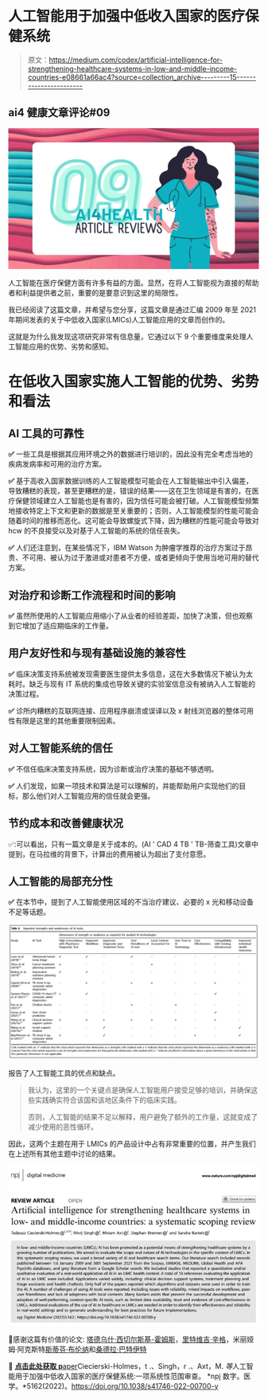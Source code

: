 # 人工智能用于加强中低收入国家的医疗保健系统

> 原文：<https://medium.com/codex/artificial-intelligence-for-strengthening-healthcare-systems-in-low-and-middle-income-countries-e08661a66ac4?source=collection_archive---------15----------------------->

## ai4 健康文章评论#09

![](img/b086121b759f66e2765a6d4b2e0376df.png)

人工智能在医疗保健方面有许多有益的方面。显然，在将人工智能视为直接的帮助者和利益提供者之前，重要的是要意识到这里的局限性。

我已经阅读了这篇文章，并希望与您分享，这篇文章是通过汇编 2009 年至 2021 年期间发表的关于中低收入国家(LMICs)人工智能应用的文章而创作的。

这就是为什么我发现这项研究非常有信息量，它通过以下 9 个重要维度来处理人工智能应用的优势、劣势和感知。

# **在低收入国家实施人工智能的优势、劣势和看法**

## **AI 工具的可靠性**

**✅** 一些工具是根据其应用环境之外的数据进行培训的，因此没有完全考虑当地的疾病发病率和可用的治疗方案。

**✅** 基于高收入国家数据训练的人工智能模型可能会在人工智能输出中引入偏差，导致糟糕的表现，甚至更糟糕的是，错误的结果——这在卫生领域是有害的，在医疗保健领域建立人工智能也是有害的，因为信任可能会被打破。人工智能模型频繁地接收特定上下文和更新的数据是至关重要的；否则，人工智能模型的性能可能会随着时间的推移而恶化。这可能会导致螺旋式下降，因为糟糕的性能可能会导致对 hcw 的不良接受以及对基于人工智能的系统的信任丧失。

**✅** 人们还注意到，在某些情况下，IBM Watson 为肿瘤学推荐的治疗方案过于昂贵、不可用、被认为过于激进或对患者不方便，或者更倾向于使用当地可用的替代方案。

## **对治疗和诊断工作流程和时间的影响**

**✅** 虽然所使用的人工智能应用缩小了从业者的经验差距，加快了决策，但也观察到它增加了适应期临床的工作量。

## **用户友好性和与现有基础设施的兼容性**

**✅** 临床决策支持系统被发现需要医生提供太多信息，这在大多数情况下被认为太耗时。缺乏与现有 IT 系统的集成也导致关键的实验室信息没有被纳入人工智能的决策过程。

**✅** 诊所内糟糕的互联网连接、应用程序崩溃或误译以及 x 射线浏览器的整体可用性有限是这里的其他重要限制因素。

## 对人工智能系统的信任

**✅** 不信任临床决策支持系统，因为诊断或治疗决策的基础不够透明。

**✅** 人们发现，如果一项技术和算法是可以理解的，并能帮助用户实现他们的目标，那么他们对人工智能应用的信任就会更强。

## **节约成本和改善健康状况**

✅:可以看出，只有一篇文章是关于成本的。(AI ' CAD 4 TB ' TB-筛查工具)文章中提到，在马拉维的背景下，计算出的费用被认为超出了支付意愿。

## **人工智能的局部充分性**

**✅** 在本节中，提到了人工智能使用区域的不当治疗建议、必要的 x 光和移动设备不足等话题。

![](img/b308309d41aa5e9197260b0c0cacbee7.png)

报告了人工智能工具的优点和缺点。

> 我认为，这里的一个关键点是确保人工智能用户接受足够的培训，并确保这些实践确实符合该国和该地区条件下的临床实践。
> 
> 否则，人工智能的结果不足以解释，用户避免了额外的工作量，这就变成了减少使用的恶性循环。

因此，这两个主题在用于 LMICs 的产品设计中占有非常重要的位置，并产生我们在上述所有其他主题中讨论的结果。

![](img/555de698e986e77b0338411a4bd8da01.png)

🌺感谢这篇有价值的论文:
[塔德乌什·西切尔斯基-霍姆斯](https://www.linkedin.com/feed/#)，[里特维吉·辛格](https://www.linkedin.com/feed/#)，米丽娅姆·阿克斯特[斯蒂芬·布伦纳](https://www.linkedin.com/feed/#)和[桑德拉·巴特伊特](https://www.linkedin.com/feed/#)

📑 [**点击此处获取 p**aper](https://www.nature.com/articles/s41746-022-00700-y)Ciecierski-Holmes，t .、Singh，r .、Axt，M. *等*人工智能用于加强中低收入国家的医疗保健系统:一项系统性范围审查。 *npj 数字。医学。*5162(2022)。https://doi.org/10.1038/s41746-022-00700-y
